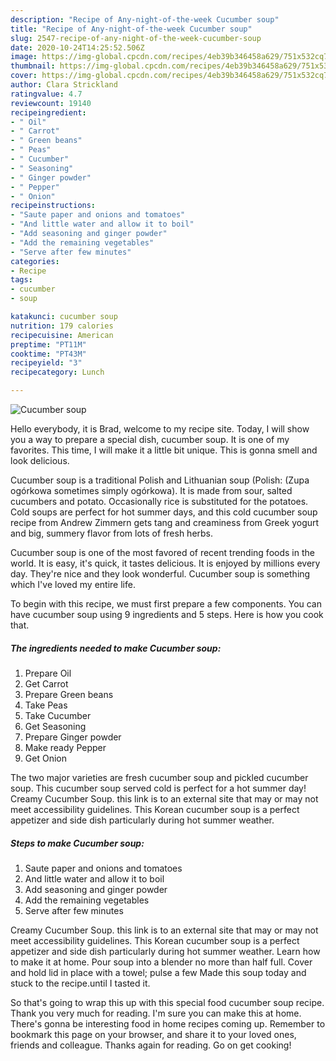 ```yaml
---
description: "Recipe of Any-night-of-the-week Cucumber soup"
title: "Recipe of Any-night-of-the-week Cucumber soup"
slug: 2547-recipe-of-any-night-of-the-week-cucumber-soup
date: 2020-10-24T14:25:52.506Z
image: https://img-global.cpcdn.com/recipes/4eb39b346458a629/751x532cq70/cucumber-soup-recipe-main-photo.jpg
thumbnail: https://img-global.cpcdn.com/recipes/4eb39b346458a629/751x532cq70/cucumber-soup-recipe-main-photo.jpg
cover: https://img-global.cpcdn.com/recipes/4eb39b346458a629/751x532cq70/cucumber-soup-recipe-main-photo.jpg
author: Clara Strickland
ratingvalue: 4.7
reviewcount: 19140
recipeingredient:
- " Oil"
- " Carrot"
- " Green beans"
- " Peas"
- " Cucumber"
- " Seasoning"
- " Ginger powder"
- " Pepper"
- " Onion"
recipeinstructions:
- "Saute paper and onions and tomatoes"
- "And little water and allow it to boil"
- "Add seasoning and ginger powder"
- "Add the remaining vegetables"
- "Serve after few minutes"
categories:
- Recipe
tags:
- cucumber
- soup

katakunci: cucumber soup 
nutrition: 179 calories
recipecuisine: American
preptime: "PT11M"
cooktime: "PT43M"
recipeyield: "3"
recipecategory: Lunch

---
```



![Cucumber soup](https://img-global.cpcdn.com/recipes/4eb39b346458a629/751x532cq70/cucumber-soup-recipe-main-photo.jpg)

Hello everybody, it is Brad, welcome to my recipe site. Today, I will show you a way to prepare a special dish, cucumber soup. It is one of my favorites. This time, I will make it a little bit unique. This is gonna smell and look delicious.

Cucumber soup is a traditional Polish and Lithuanian soup (Polish: (Zupa ogórkowa sometimes simply ogórkowa). It is made from sour, salted cucumbers and potato. Occasionally rice is substituted for the potatoes. Cold soups are perfect for hot summer days, and this cold cucumber soup recipe from Andrew Zimmern gets tang and creaminess from Greek yogurt and big, summery flavor from lots of fresh herbs.

Cucumber soup is one of the most favored of recent trending foods in the world. It is easy, it's quick, it tastes delicious. It is enjoyed by millions every day. They're nice and they look wonderful. Cucumber soup is something which I've loved my entire life.


To begin with this recipe, we must first prepare a few components. You can have cucumber soup using 9 ingredients and 5 steps. Here is how you cook that.

<!--inarticleads1-->

##### The ingredients needed to make Cucumber soup:

1. Prepare  Oil
1. Get  Carrot
1. Prepare  Green beans
1. Take  Peas
1. Take  Cucumber
1. Get  Seasoning
1. Prepare  Ginger powder
1. Make ready  Pepper
1. Get  Onion


The two major varieties are fresh cucumber soup and pickled cucumber soup. This cucumber soup served cold is perfect for a hot summer day! Creamy Cucumber Soup. this link is to an external site that may or may not meet accessibility guidelines. This Korean cucumber soup is a perfect appetizer and side dish particularly during hot summer weather. 

<!--inarticleads2-->

##### Steps to make Cucumber soup:

1. Saute paper and onions and tomatoes
1. And little water and allow it to boil
1. Add seasoning and ginger powder
1. Add the remaining vegetables
1. Serve after few minutes


Creamy Cucumber Soup. this link is to an external site that may or may not meet accessibility guidelines. This Korean cucumber soup is a perfect appetizer and side dish particularly during hot summer weather. Learn how to make it at home. Pour soup into a blender no more than half full. Cover and hold lid in place with a towel; pulse a few Made this soup today and stuck to the recipe.until I tasted it. 

So that's going to wrap this up with this special food cucumber soup recipe. Thank you very much for reading. I'm sure you can make this at home. There's gonna be interesting food in home recipes coming up. Remember to bookmark this page on your browser, and share it to your loved ones, friends and colleague. Thanks again for reading. Go on get cooking!
